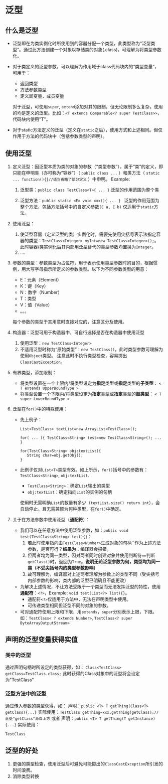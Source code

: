 # 泛型
## 什么是泛型
- 泛型即在为类实例化时所使用到的容器分配一个类型，此类型称为“泛型类型”。通过此方法创建一个对象以存储类的对象(.class)，可理解为将类型参数化。

- 对于类定义的泛型参数，可以理解为作用域于class代码块内的“类型变量”，可用于：
	- 返回类型
	- 方法参数类型
	- 定义局变量，成员变量

  对于泛型，可使用`super`, `extend`添加对其的限制，但无论限制多么复杂，使用的均是定义的泛型。比如：`<T extends Comparable<? super TestClass>>`，代码块内使用"T"。

- 对于static方法定义的泛型（定义在`static`之后），使用方式和上述相同。但仅作用于方法的代码块中（包括参数类型的声明）。


## 使用泛型
1. 定义泛型：因泛型本质为类的对象的参数（“类型参数”），属于“类”的定义，即只能在申明类（亦可称为“容器”）（ `public class ...` ）和类方法（ `static ... function(){}//适当省略了部分定义` ）中申明。
   Example: 
    1. 泛型类：`public class TestClass<T>{ ... }`
       泛型的作用范围为整个类

    2. 泛型方法：`public static <E> void xxx(){ ... } `
       泛型的作用范围为整个方法，包括方法括号中的自定义参数`(E a, E b)`
       仅适用于`static`方法。

2. 使用泛型：
    1.  使泛型容器（定义泛型的类）实例化时，需要先使用尖括号表示法指定容器的类型：`TestClass<Integer> myInt=new TestClass<Integer>();`。
        此时容器/类实例化后其内部用泛型替代的类型参数均置换为`Integer`。
    2. ....
3. 参数的类型：参数类型为占位符，用于表示使用类型参数时的目的，根据惯例，用大写字母指示所定义的参数类型。以下为不同参数类型的用意：
	- E：元素（Element）
	- K：键（Key） 
	- N：数字（Number）
	- T：类型
	- V：值（Value）
	- 。。。
	
   每个参数的类型于其用意时直接对应的，注意区分及使用。
4. 构造器：泛型可用于构造器中，可自行选择是否在构造器中使用泛型
	1. 使用泛型：`new TestClass<Integer>`
	2. 不适用泛型时称为“原始类型”：`new TestClass()`，此时类型参数可理解为使用`Object`类型。 注意此时不执行类型检查，容易掷出`ClassCastException`。

5. 有界类型，添加限制：
    - 将类型设置在一个上限内/将类型设定为**指定**类型或**指定**类型的**子类型**：
      `< T extends UpperBoundType >`
    - 将类型设置一个下限内/将类型设定为**指定**类型或**指定**类型的**超类型**：
      `< T super LowerBoundType >`

6. 泛型在`for()`中的特殊使用：
   - 先上例子：
     ```
     List<TestClass> textList=new ArrayList<TestClass>();
     
     for( ... ){ TestClass<String> test=new TestClass<String>(); ... }

     for(TestClass<String> obj:textList){
        String char=obj.getObj();
     }
     ```
    - 此例子仅对`List<T>`类型有效。如上所示，`for()`括号中的参数有：`TestClass<String>`, `obj:textList`.
	    - `TestClass<String>`：确定`List`输出的类型
	    - `obj:textList`：确定指向`List`的实例的句柄
       
       使用时无需明确`List`的数量有多少（`textList.size() return int`），会自动停止。且无需兼顾为何种类型，在`for()`中确定。

7. 关于在方法参数中使用泛型（**通配符**）：
   - 我们可以在任意方法中使用泛型参数，如：`public void test(TestClass<String> test){}`：
	   1. 若此时使用指向由`TestClass<Number>`生成对象的句柄``作为上述方法参数，是否可行？**结果为**：编译器会报错。
	   2. 但两者均为同一类型，因对两者同时创建对象并使用判断符`==`判断`getClass()`时，返回为`True`。**说明无论泛型参数为何，类型均为同一类（不受尖括号内的类型参数影响）**
	   3. 故可理解为，编译器对上述两者理解为参数上的类型不同（受尖括号内部参数的影响，类内部的泛型已明确且不能更改）
   - 为解决上述情况，不让方法受限于一个类型而无法发挥泛型的特性，使用**通配符**：`<?>`，Example: `void test(List<?> list){}`。
	   - 通配符`<?>`仅适用于方法中，无法在声明类型中使用。
	   - 可传递类型相同但泛型不同的对象的参数。
    - 可对通配符使用上限和下限，用`extends`，`super`分别表示上限，下限。如：`TestClass< ? extends Number>`, `TestClass<?
 super ByteArrayOutputStream>`

## 声明的泛型变量获得实值
### 类中的泛型
通过声明句柄时所设定的类型获得，如：
`Class<TestClass> getClass=TestClass.class;`
此时获得的Class对象中的泛型将会设定为"TestClass"
### 泛型方法中的泛型
通过传入参数的类型获得，如：
声明：`public <T> T getThing(Class<T> getClass){...}`
实际使用：`TestClass getThing=xxx.getThing(getClass);// 此处"getClass"源自上方`
或者
声明：`public <T> T getThing(T getInstance){...}`
实际使用：
```
TestClass
```

## 泛型的好处
1. 更强的类型检查，使用泛型后可避免可能掷出的`ClassCastException`所引发的时间浪费。
2. 消除类型转换